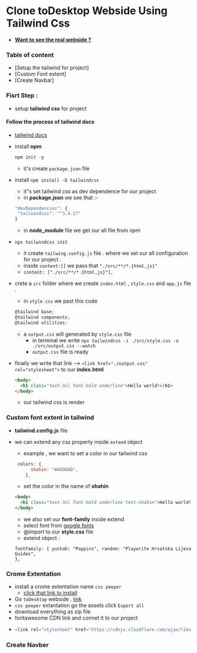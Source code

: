 # Clone toDesktop Webside Using Tailwind Css

- [**Want to see the real webside ?**](https://www.todesktop.com/)

### Table of content

- [Setup the tailwind for project]
- [Custom Font extent]
- [Create Navbar]

### Fisrt Step :

- setup **tailwind css** for project

#### Follow the process of tailwind docs

- [tailwind docs](https://tailwindcss.com/docs/installation)

- install **npm**

  ```js
  npm init -y
  ```

  - it's create `package.json` file

- install `npm install -D tailwindcss`

  - it"s set tailwind css as dev dependence for our project
  - in **package.json** we see that :-

  ```js
  "devDependencies": {
   "tailwindcss": "^3.4.17"
  }
  ```

  - in **node_module** file we get our all file from _npm_

- `npx tailwindcss init`

  - it create `tailwing.config.js` file . where we set our all configuration for our project .
  - inside `content:[]` we pass that `"./src/**/*.{html,js}"`
  - `content: ["./src/**/*.{html,js}"],`

- crete a `src` folder where we create `index.html` , `style.css` and `app.js` file .

  - in `style.css` we past this code

  ```js
  @tailwind base;
  @tailwind components;
  @tailwind utilities;
  ```

  - a `output.css` will generated by `style.css` file
    - in terminal we write `npx tailwindcss -i ./src/style.css -o ./src/output.css --watch`
    - `output.css` file is ready

- finally we write that link --> `<link href="./output.css" rel="stylesheet">` to our **index.html**
  ```html
  <body>
    <h1 class="text-3xl font-bold underline">Hello world!</h1>
  </body>
  ```
  - our tailwind css is render

### Custom font extent in tailwind

- **tailwind.config.js** file
- we can extend any css property inside `extend` object

  - example , we want to set a color in our tailwind css

  ```js
   colors: {
        shahin: "#A0D0AD",
      },
  ```

  - set the color in the name of **shahin**

  ```html
  <body>
    <h1 class="text-3xl font-bold underline text-shahin">Hello world!</h1>
  </body>
  ```

  - we also set our **font-family** inside extend
  - select font from [google fonts](https://fonts.google.com/selection)
  - @import to our **style.css** file
  - extend object :

  ```
  fontFamily: { yushah: "Poppins", random: "Playwrite Hrvatska Lijeva Guides",
  },
  ```

### Crome Extentation

- install a crome extentation name `css peeper`
  - [click that link to install](https://csspeeper.com/)
- Go `toDesktop` webside . [link](https://www.todesktop.com/)
- `css peeper` extantation go the assets click `Export all`
- download everything as zip file
- fontawesome CDN link and connet it to our project
- ```js
  <link rel="stylesheet" href="https://cdnjs.cloudflare.com/ajax/libs/font-awesome/6.7.2/css/all.min.css">
  ```

### Create Navber
